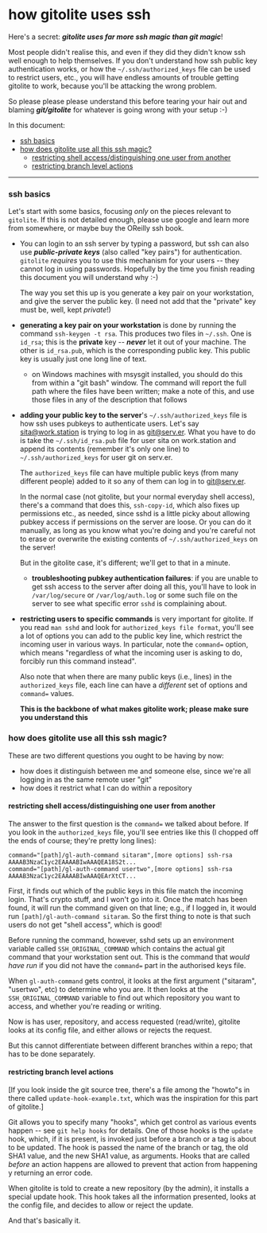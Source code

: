 # how gitolite uses ssh

Here's a secret: ***gitolite uses far more ssh magic than git magic***!

Most people didn't realise this, and even if they did they didn't know ssh
well enough to help themselves.  If you don't understand how ssh public key
authentication works, or how the `~/.ssh/authorized_keys` file can be used to
restrict users, etc., you will have endless amounts of trouble getting
gitolite to work, because you'll be attacking the wrong problem.

So please please please understand this before tearing your hair out and
blaming ***git/gitolite*** for whatever is going wrong with your setup :-)

In this document:

  * <a href="#A1">ssh basics</a>
  * <a href="#A2">how does gitolite use all this ssh magic?</a>
      * <a href="#A3">restricting shell access/distinguishing one user from another</a>
      * <a href="#A4">restricting branch level actions</a>

----

<a name="A1"></a>

### ssh basics

Let's start with some basics, focusing *only* on the pieces relevant to
`gitolite`.  If this is not detailed enough, please use google and learn more
from somewhere, or maybe buy the OReilly ssh book.

  * You can login to an ssh server by typing a password, but ssh can also use
    ***public-private keys*** (also called "key pairs") for authentication.
    `gitolite` *requires* you to use this mechanism for your users -- they
    cannot log in using passwords.  Hopefully by the time you finish reading
    this document you will understand why :-)

    The way you set this up is you generate a key pair on your workstation,
    and give the server the public key.  (I need not add that the "private"
    key must be, well, kept *private*!)

  * **generating a key pair on your workstation** is done by running the
    command `ssh-keygen -t rsa`.  This produces two files in `~/.ssh`.  One is
    `id_rsa`; this is the **private** key -- ***never*** let it out of your
    machine.  The other is `id_rsa.pub`, which is the corresponding public
    key.  This public key is usually just one long line of text.

    * on Windows machines with msysgit installed, you should do this from
      within a "git bash" window.  The command will report the full path where
      the files have been written; make a note of this, and use those files in
      any of the description that follows

  * **adding your public key to the server**'s `~/.ssh/authorized_keys`
    file is how ssh uses pubkeys to authenticate users.  Let's say
    sita@work.station is trying to log in as git@serv.er.  What you have to do
    is take the `~/.ssh/id_rsa.pub` file for user sita on work.station and
    append its contents (remember it's only one line) to
    `~/.ssh/authorized_keys` for user git on serv.er.

    The `authorized_keys` file can have multiple public keys (from many
    different people) added to it so any of them can log in to git@serv.er.

    In the normal case (not gitolite, but your normal everyday shell access),
    there's a command that does this, `ssh-copy-id`, which also fixes up
    permissions etc., as needed, since sshd is a little picky about allowing
    pubkey access if permissions on the server are loose.  Or you can do it
    manually, as long as you know what you're doing and you're careful not to
    erase or overwrite the existing contents of `~/.ssh/authorized_keys` on
    the server!

    But in the gitolite case, it's different; we'll get to that in a minute.

    * **troubleshooting pubkey authentication failures**: if you are unable to
      get ssh access to the server after doing all this, you'll have to look
      in `/var/log/secure` or `/var/log/auth.log` or some such file on the
      server to see what specific error `sshd` is complaining about.

  * **restricting users to specific commands** is very important for gitolite.
    If you read `man sshd` and look for `authorized_keys file format`, you'll
    see a lot of options you can add to the public key line, which restrict
    the incoming user in various ways.  In particular, note the `command=`
    option, which means "regardless of what the incoming user is asking to do,
    forcibly run this command instead".

    Also note that when there are many public keys (i.e., lines) in the
    `authorized_keys` file, each line can have a *different* set of options
    and `command=` values.

    **This is the backbone of what makes gitolite work; please make sure you
    understand this**

<a name="A2"></a>

### how does gitolite use all this ssh magic?

These are two different questions you ought to be having by now: 

  * how does it distinguish between me and someone else, since we're all
    logging in as the same remote user "git"
  * how does it restrict what I can do within a repository

<a name="A3"></a>

#### restricting shell access/distinguishing one user from another

The answer to the first question is the `command=` we talked about before.  If
you look in the `authorized_keys` file, you'll see entries like this (I chopped
off the ends of course; they're pretty long lines):

    command="[path]/gl-auth-command sitaram",[more options] ssh-rsa AAAAB3NzaC1yc2EAAAABIwAAAQEA18S2t...
    command="[path]/gl-auth-command usertwo",[more options] ssh-rsa AAAAB3NzaC1yc2EAAAABIwAAAQEArXtCT...

First, it finds out which of the public keys in this file match the incoming
login.  That's crypto stuff, and I won't go into it.  Once the match has been
found, it will run the command given on that line; e.g., if I logged in, it
would run `[path]/gl-auth-command sitaram`.  So the first thing to note is
that such users do not get "shell access", which is good!

Before running the command, however, sshd sets up an environment variable
called `SSH_ORIGINAL_COMMAND` which contains the actual git command that your
workstation sent out.  This is the command that *would have run* if you did
not have the `command=` part in the authorised keys file.

When `gl-auth-command` gets control, it looks at the first argument
("sitaram", "usertwo", etc) to determine who you are.  It then looks at the
`SSH_ORIGINAL_COMMAND` variable to find out which repository you want to
access, and whether you're reading or writing.

Now is has user, repository, and access requested (read/write), gitolite looks
at its config file, and either allows or rejects the request.

But this cannot differentiate between different branches within a repo; that
has to be done separately.

<a name="A4"></a>

#### restricting branch level actions

[If you look inside the git source tree, there's a file among the "howto"s in
there called `update-hook-example.txt`, which was the inspiration for this
part of gitolite.]

Git allows you to specify many "hooks", which get control as various events
happen -- see `git help hooks` for details.  One of those hooks is the
`update` hook, which, if it is present, is invoked just before a branch or a
tag is about to be updated.  The hook is passed the name of the branch or tag,
the old SHA1 value, and the new SHA1 value, as arguments.  Hooks that are
called *before* an action happens are allowed to prevent that action from
happening y returning an error code.

When gitolite is told to create a new repository (by the admin), it installs
a special update hook.  This hook takes all the information presented, looks
at the config file, and decides to allow or reject the update.

And that's basically it.

